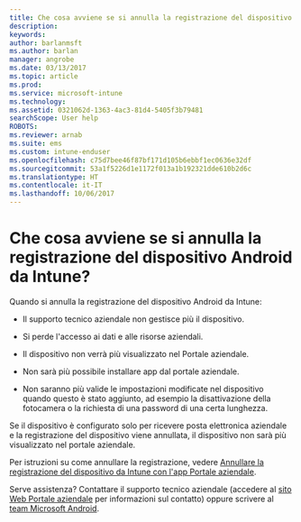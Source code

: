 ```yaml
---
title: Che cosa avviene se si annulla la registrazione del dispositivo Android? | Documentazione Microsoft
description: 
keywords: 
author: barlanmsft
ms.author: barlan
manager: angrobe
ms.date: 03/13/2017
ms.topic: article
ms.prod: 
ms.service: microsoft-intune
ms.technology: 
ms.assetid: 0321062d-1363-4ac3-81d4-5405f3b79481
searchScope: User help
ROBOTS: 
ms.reviewer: arnab
ms.suite: ems
ms.custom: intune-enduser
ms.openlocfilehash: c75d7bee46f87bf171d105b6ebbf1ec0636e32df
ms.sourcegitcommit: 53a1f5226d1e1172f013a1b192321dde610b2d6c
ms.translationtype: HT
ms.contentlocale: it-IT
ms.lasthandoff: 10/06/2017
---
```

# <a name="what-happens-if-you-unenroll-your-android-device-from-intune"></a>Che cosa avviene se si annulla la registrazione del dispositivo Android da Intune?

Quando si annulla la registrazione del dispositivo Android da Intune:

-   Il supporto tecnico aziendale non gestisce più il dispositivo.

-   Si perde l'accesso ai dati e alle risorse aziendali.

-   Il dispositivo non verrà più visualizzato nel Portale aziendale.

-   Non sarà più possibile installare app dal portale aziendale.

-   Non saranno più valide le impostazioni modificate nel dispositivo quando questo è stato aggiunto, ad esempio la disattivazione della fotocamera o la richiesta di una password di una certa lunghezza.

Se il dispositivo è configurato solo per ricevere posta elettronica aziendale e la registrazione del dispositivo viene annullata, il dispositivo non sarà più visualizzato nel portale aziendale.

Per istruzioni su come annullare la registrazione, vedere [Annullare la registrazione del dispositivo da Intune con l'app Portale aziendale](unenroll-your-device-from-intune-android.md).

Serve assistenza? Contattare il supporto tecnico aziendale (accedere al [sito Web Portale aziendale](https://portal.manage.microsoft.com) per informazioni sul contatto) oppure scrivere al <a href="mailto:wintunedroidfbk@microsoft.com?subject=I have questions about unenrolling my Android device&body=Describe the issue you're experiencing here.">team Microsoft Android</a>.
